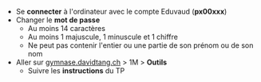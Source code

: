 - Se **connecter** à l'ordinateur avec le compte Eduvaud (**px00xxx**)
- Changer le **mot de passe**
  - Au moins 14 caractères
  - Au moins 1 majuscule, 1 minuscule et 1 chiffre
  - Ne peut pas contenir l'entier ou une partie de son prénom ou de son nom
- Aller sur [gymnase.davidtang.ch](https://gymnase.davidtang.ch) <!-- .element: target="_blank" --> > 1M > **Outils**
  - Suivre les **instructions** du TP
